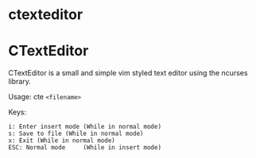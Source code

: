 # ctexteditor
CTextEditor
===

CTextEditor is a small and simple vim styled text editor using the ncurses library.

Usage: cte `<filename>`

Keys:

    i: Enter insert mode (While in normal mode)
    s: Save to file (While in normal mode)
    x: Exit (While in normal mode)
    ESC: Normal mode     (While in insert mode)
